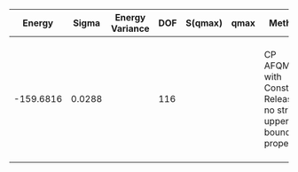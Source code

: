 | Energy    | Sigma  | Energy Variance | DOF | S(qmax) | qmax | Method                                                       | Data Repository                                              |
|-----------|--------|-----------------|-----|---------|------|--------------------------------------------------------------|--------------------------------------------------------------|
| -159.6816 | 0.0288 |                 | 116 |         |      | CP AFQMC with Constraint Release; no strict upper bound property | H. Shi and S. Zhang, Symmetry in auxiliary-field quantum Monte Carlo calculations, Phys. Rev. B 88, 125132 (2013). |
